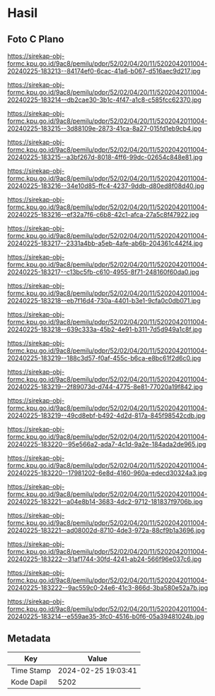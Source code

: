 # Hasil

## Foto C Plano

https://sirekap-obj-formc.kpu.go.id/9ac8/pemilu/pdpr/52/02/04/20/11/5202042011004-20240225-183213--84174ef0-6cac-41a6-b067-d516aec9d217.jpg

https://sirekap-obj-formc.kpu.go.id/9ac8/pemilu/pdpr/52/02/04/20/11/5202042011004-20240225-183214--db2cae30-3b1c-4f47-a1c8-c585fcc62370.jpg

https://sirekap-obj-formc.kpu.go.id/9ac8/pemilu/pdpr/52/02/04/20/11/5202042011004-20240225-183215--3d88109e-2873-41ca-8a27-015fd1eb9cb4.jpg

https://sirekap-obj-formc.kpu.go.id/9ac8/pemilu/pdpr/52/02/04/20/11/5202042011004-20240225-183215--a3bf267d-8018-4ff6-99dc-02654c848e81.jpg

https://sirekap-obj-formc.kpu.go.id/9ac8/pemilu/pdpr/52/02/04/20/11/5202042011004-20240225-183216--34e10d85-ffc4-4237-9ddb-d80ed8f08d40.jpg

https://sirekap-obj-formc.kpu.go.id/9ac8/pemilu/pdpr/52/02/04/20/11/5202042011004-20240225-183216--ef32a7f6-c6b8-42c1-afca-27a5c8f47922.jpg

https://sirekap-obj-formc.kpu.go.id/9ac8/pemilu/pdpr/52/02/04/20/11/5202042011004-20240225-183217--2331a4bb-a5eb-4afe-ab6b-204361c442f4.jpg

https://sirekap-obj-formc.kpu.go.id/9ac8/pemilu/pdpr/52/02/04/20/11/5202042011004-20240225-183217--c13bc5fb-c610-4955-8f71-248160f60da0.jpg

https://sirekap-obj-formc.kpu.go.id/9ac8/pemilu/pdpr/52/02/04/20/11/5202042011004-20240225-183218--eb7f16d4-730a-4401-b3e1-9cfa0c0db071.jpg

https://sirekap-obj-formc.kpu.go.id/9ac8/pemilu/pdpr/52/02/04/20/11/5202042011004-20240225-183218--639c333a-45b2-4e91-b311-7d5d949a1c8f.jpg

https://sirekap-obj-formc.kpu.go.id/9ac8/pemilu/pdpr/52/02/04/20/11/5202042011004-20240225-183219--188c3d57-f0af-455c-b6ca-e8bc61f2d6c0.jpg

https://sirekap-obj-formc.kpu.go.id/9ac8/pemilu/pdpr/52/02/04/20/11/5202042011004-20240225-183219--2f89073d-d744-4775-8e81-77020a19f842.jpg

https://sirekap-obj-formc.kpu.go.id/9ac8/pemilu/pdpr/52/02/04/20/11/5202042011004-20240225-183219--49cd8ebf-b492-4d2d-817a-845f98542cdb.jpg

https://sirekap-obj-formc.kpu.go.id/9ac8/pemilu/pdpr/52/02/04/20/11/5202042011004-20240225-183220--95e566a2-ada7-4c1d-9a2e-184ada2de965.jpg

https://sirekap-obj-formc.kpu.go.id/9ac8/pemilu/pdpr/52/02/04/20/11/5202042011004-20240225-183220--17981202-6e8d-4160-960a-edecd30324a3.jpg

https://sirekap-obj-formc.kpu.go.id/9ac8/pemilu/pdpr/52/02/04/20/11/5202042011004-20240225-183221--a04e8b14-3683-4dc2-9712-181837f9706b.jpg

https://sirekap-obj-formc.kpu.go.id/9ac8/pemilu/pdpr/52/02/04/20/11/5202042011004-20240225-183221--ad08002d-8710-4de3-972a-88cf9b1a3696.jpg

https://sirekap-obj-formc.kpu.go.id/9ac8/pemilu/pdpr/52/02/04/20/11/5202042011004-20240225-183222--31af1744-30fd-4241-ab24-566f96e037c6.jpg

https://sirekap-obj-formc.kpu.go.id/9ac8/pemilu/pdpr/52/02/04/20/11/5202042011004-20240225-183222--9ac559c0-24e6-41c3-866d-3ba580e52a7b.jpg

https://sirekap-obj-formc.kpu.go.id/9ac8/pemilu/pdpr/52/02/04/20/11/5202042011004-20240225-183214--e559ae35-3fc0-4516-b0f6-05a39481024b.jpg


## Metadata

| Key        | Value               |
| ---------- | ------------------- |
| Time Stamp | 2024-02-25 19:03:41 |
| Kode Dapil | 5202                |




